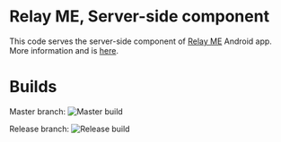 # Relay ME, Server-side component #
This code serves the server-side component of [Relay ME](https://play.google.com/store/apps/details?id=com.tinywebgears.relayme&hl=en) Android app. More information and is [here](https://github.com/codolutions/relay-me-android-studio-project).

# Builds #
Master branch: ![Master build](https://travis-ci.org/codolutions/relay-me-server-side-component.svg?branch=master)

Release branch: ![Release build](https://travis-ci.org/codolutions/relay-me-server-side-component.svg?branch=release)
